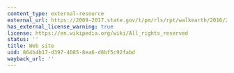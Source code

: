 ```yaml
---
content_type: external-resource
external_url: https://2009-2017.state.gov/t/pm/rls/rpt/walkearth/2016/263963.htm
has_external_license_warning: true
license: https://en.wikipedia.org/wiki/All_rights_reserved
status: ''
title: Web site
uid: 864b4b17-d397-4085-8ea6-d8bf5c92fabd
wayback_url: ''
---
```

